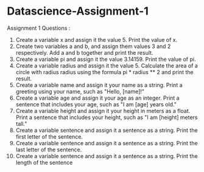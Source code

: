 # Datascience-Assignment-1
Assignment 1 
Questions :
1. Create a variable x and assign it the value 5. Print the value of x.
2. Create two variables a and b, and assign them values 3 and 2 respectively. Add a and b together and print the
result.
3. Create a variable pi and assign it the value 3.14159. Print the value of pi.
4. Create a variable radius and assign it the value 5. Calculate the area of a circle with radius radius using the
formula pi * radius ** 2 and print the result.
5. Create a variable name and assign it your name as a string. Print a greeting using your name, such as "Hello,
[name]!"
6. Create a variable age and assign it your age as an integer. Print a sentence that includes your age, such as "I am
[age] years old."
7. Create a variable height and assign it your height in meters as a float. Print a sentence that includes your
height, such as "I am [height] meters tall."
8. Create a variable sentence and assign it a sentence as a string. Print the first letter of the sentence.
9. Create a variable sentence and assign it a sentence as a string. Print the last letter of the sentence.
10. Create a variable sentence and assign it a sentence as a string. Print the length of the sentence
